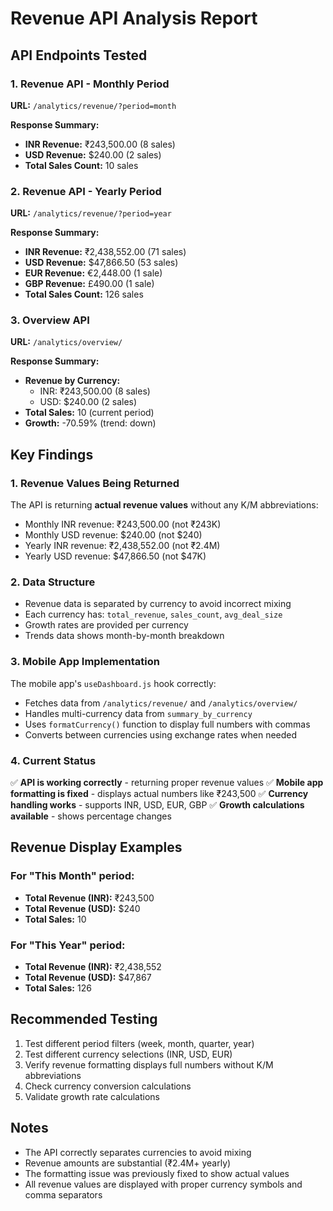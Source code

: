 # Revenue API Analysis Report

## API Endpoints Tested

### 1. Revenue API - Monthly Period
**URL:** `/analytics/revenue/?period=month`

**Response Summary:**
- **INR Revenue:** ₹243,500.00 (8 sales)
- **USD Revenue:** $240.00 (2 sales)
- **Total Sales Count:** 10 sales

### 2. Revenue API - Yearly Period
**URL:** `/analytics/revenue/?period=year`

**Response Summary:**
- **INR Revenue:** ₹2,438,552.00 (71 sales)
- **USD Revenue:** $47,866.50 (53 sales)
- **EUR Revenue:** €2,448.00 (1 sale)
- **GBP Revenue:** £490.00 (1 sale)
- **Total Sales Count:** 126 sales

### 3. Overview API
**URL:** `/analytics/overview/`

**Response Summary:**
- **Revenue by Currency:**
  - INR: ₹243,500.00 (8 sales)
  - USD: $240.00 (2 sales)
- **Total Sales:** 10 (current period)
- **Growth:** -70.59% (trend: down)

## Key Findings

### 1. Revenue Values Being Returned
The API is returning **actual revenue values** without any K/M abbreviations:
- Monthly INR revenue: ₹243,500.00 (not ₹243K)
- Monthly USD revenue: $240.00 (not $240)
- Yearly INR revenue: ₹2,438,552.00 (not ₹2.4M)
- Yearly USD revenue: $47,866.50 (not $47K)

### 2. Data Structure
- Revenue data is separated by currency to avoid incorrect mixing
- Each currency has: `total_revenue`, `sales_count`, `avg_deal_size`
- Growth rates are provided per currency
- Trends data shows month-by-month breakdown

### 3. Mobile App Implementation
The mobile app's `useDashboard.js` hook correctly:
- Fetches data from `/analytics/revenue/` and `/analytics/overview/`
- Handles multi-currency data from `summary_by_currency`
- Uses `formatCurrency()` function to display full numbers with commas
- Converts between currencies using exchange rates when needed

### 4. Current Status
✅ **API is working correctly** - returning proper revenue values
✅ **Mobile app formatting is fixed** - displays actual numbers like ₹243,500
✅ **Currency handling works** - supports INR, USD, EUR, GBP
✅ **Growth calculations available** - shows percentage changes

## Revenue Display Examples

### For "This Month" period:
- **Total Revenue (INR):** ₹243,500
- **Total Revenue (USD):** $240
- **Total Sales:** 10

### For "This Year" period:
- **Total Revenue (INR):** ₹2,438,552
- **Total Revenue (USD):** $47,867
- **Total Sales:** 126

## Recommended Testing
1. Test different period filters (week, month, quarter, year)
2. Test different currency selections (INR, USD, EUR)
3. Verify revenue formatting displays full numbers without K/M abbreviations
4. Check currency conversion calculations
5. Validate growth rate calculations

## Notes
- The API correctly separates currencies to avoid mixing
- Revenue amounts are substantial (₹2.4M+ yearly)
- The formatting issue was previously fixed to show actual values
- All revenue values are displayed with proper currency symbols and comma separators